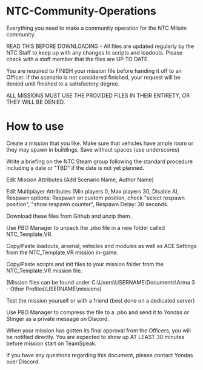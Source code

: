 # NTC-Community-Operations
Everything you need to make a community operation for the NTC Milsim community.

READ THIS BEFORE DOWNLOADING - All files are updated regularly by the NTC Staff to keep up with any changes to scripts and loadouts. Please check with a staff member that the files are UP TO DATE.

You are required to FINISH your mission file before handing it off to an Officer. If the scenario is not considered finished, your request will be denied until finished to a satisfactory degree.

ALL MISSIONS MUST USE THE PROVIDED FILES IN THEIR ENTIRETY, OR THEY WILL BE DENIED.

# How to use
Create a mission that you like. Make sure that vehicles have ample room or they may spawn in buildings. Save without spaces (use underscores)

Write a briefing on the NTC Steam group following the standard procedure including a date or "TBD" if the date is not yet planned.

Edit Mission Attributes (Add Scenario Name, Author Name)

Edit Multiplayer Attributes (Min players 0, Max players 30, Disable AI, Respawn options: Respawn on custom position, check "select respawn position", "show respawn counter", Respawn Delay: 30 seconds.

Download these files from Github and unzip them.

Use PBO Manager to unpack the .pbo file in a new folder called NTC_Template.VR.


Copy/Paste loadouts, arsenal, vehicles and modules as well as ACE Settings from the NTC_Template.VR mission in-game.

Copy/Paste scripts and init files to your mission folder from the NTC_Template.VR mission file.

(Mission files can be found under C:\Users\USERNAME\Documents\Arma 3 - Other Profiles\USERNAME\missions)

Test the mission yourself or with a friend (best done on a dedicated server)

Use PBO Manager to compress the file to a .pbo and send it to Yondas or Stinger as a private message on Discord.

When your mission has gotten its final approval from the Officers, you will be notified directly. You are expected to show up AT LEAST 30 minutes before mission start on TeamSpeak.


If you have any questions regarding this document, please contact Yondas over Discord.
